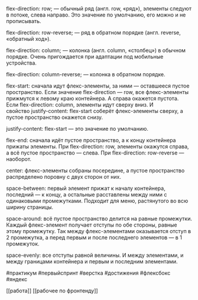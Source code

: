 
  

flex-direction: row; — обычный ряд (англ. row, «ряд»), элементы следуют в потоке, слева направо. Это значение по умолчанию, его можно и не прописывать.

flex-direction: row-reverse; — ряд в обратном порядке (англ. reverse, «обратный ход»).

flex-direction: column; — колонка (англ. column, «столбец») в обычном порядке. Очень пригождается при адаптации под мобильные устройства.

flex-direction: column-reverse; — колонка в обратном порядке.

flex-start: сначала идут флекс-элементы, за ними — оставшееся пустое пространство. Если значение flex-direction — row, все флекс-элементы прижмутся к левому краю контейнера. А справа окажется пустота.  
Если flex-direction: column, элементы идут сверху вниз. И свойство justify-content: flex-start соберёт флекс-элементы сверху, а пустое пространство окажется снизу.

  

  
justify-content: flex-start — это значение по умолчанию.

flex-end: сначала идёт пустое пространство, а к концу контейнера прижаты элементы. При flex-direction: row, элементы окажутся справа, а всё пустое пространство — слева. При flex-direction: row-reverse — наоборот.

center: флекс-элементы собраны посередине, а пустое пространство распределено поровну с двух сторон от них.

space-between: первый элемент прижат к началу контейнера, последний — к концу, а остальные расставлены между ними с одинаковыми промежутками. Подходит для меню, растянутого во всю ширину страницы.

space-around: всё пустое пространство делится на равные промежутки. Каждый флекс-элемент получает отступы по обе стороны, равные этому промежутку. Так между флекс-элементами оказывается отступ в 2 промежутка, а перед первым и после последнего элементов — в 1 промежуток.

space-evenly: все отступы равной величины. И между элементами, и между границами контейнера и первым и последним элементами.

#практикум #первыйспринт #верстка #достижения  #флексбокс
#яндекс 

[[работа]]
[[рабочее по фронтенду]]